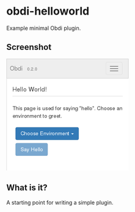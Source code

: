 # obdi-helloworld
Example minimal Obdi plugin.

## Screenshot

![](images/helloworld.png?raw=true)

## What is it?
A starting point for writing a simple plugin.

